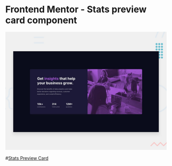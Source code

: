 # Frontend Mentor - Stats preview card component

![Design preview](./design/desktop-preview.jpg)

#[Stats Preview Card](https://saicoo.github.io/Stats-preview-card-component-title-/)
